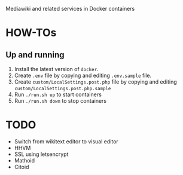 Mediawiki and related services in Docker containers

# HOW-TOs
## Up and running

1.  Install the latest version of `docker`.
2.  Create `.env` file by copying and editing `.env.sample` file.
4.  Create `custom/LocalSettings.post.php` file by copying and editing
    `custom/LocalSettings.post.php.sample`
5.  Run `./run.sh up` to start containers
6.  Run `./run.sh down` to stop containers


# TODO

*   Switch from wikitext editor to visual editor
*   HHVM
*   SSL using letsencrypt
*   Mathoid
*   Citoid
